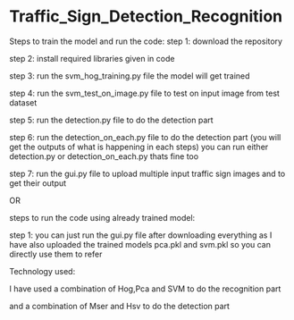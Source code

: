 # Traffic_Sign_Detection_Recognition

Steps to train the model and run the code:
step 1: download the repository

step 2: install required libraries given in code

step 3: run the svm_hog_training.py file the model will get trained

step 4: run the svm_test_on_image.py file to test on input image from test dataset

step 5: run the detection.py file to do the detection part

step 6: run the detection_on_each.py file to do the detection part (you will get the outputs of what is happening in each steps)
        you can run either detection.py or detection_on_each.py thats fine too
        
step 7: run the gui.py file to upload multiple input traffic sign images and to get their output

OR

steps to run the code using already trained model:

step 1: you can just run the gui.py file after downloading everything as I have also uploaded the trained models pca.pkl and svm.pkl so you can directly use them to refer

Technology used:

I have used a combination of Hog,Pca and SVM to do the recognition part

and a combination of Mser and Hsv to do the detection part



